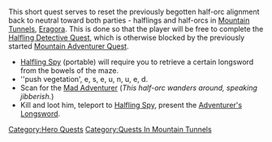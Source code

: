 This short quest serves to reset the previously begotten half-orc
alignment back to neutral toward both parties - halflings and half-orcs
in [Mountain Tunnels](:Category:Mountain_Tunnels "wikilink"),
[Eragora](:Category:Eragora "wikilink"). This is done so that the player
will be free to complete the [Halfling Detective
Quest](Halfling_Detective_Quest "wikilink"), which is otherwise blocked
by the previously started [Mountain Adventurer
Quest](Mountain_Adventurer_Quest "wikilink").

-   [Halfling Spy](Halfling_Spy "wikilink") (portable) will require you
    to retrieve a certain longsword from the bowels of the maze.
-   ''push vegetation', e, s, e, u, n, u, e, d.
-   Scan for the [Mad Adventurer](Mad_Adventurer "wikilink") (*This
    half-orc wanders around, speaking jibberish.*)
-   Kill and loot him, teleport to [Halfling
    Spy](Halfling_Spy "wikilink"), present the [Adventurer's
    Longsword](Adventurer's_Longsword "wikilink").

[Category:Hero Quests](Category:Hero_Quests "wikilink") [Category:Quests
In Mountain Tunnels](Category:Quests_In_Mountain_Tunnels "wikilink")
